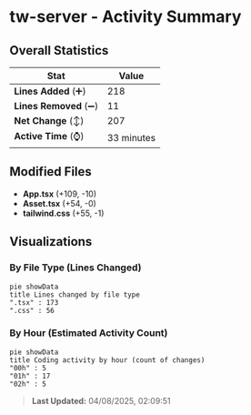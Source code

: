 # tw-server - Activity Summary 

## Overall Statistics

| Stat                   | Value                                                             |
| ---------------------- | ----------------------------------------------------------------- |
| **Lines Added** (➕)   | 218                                          |
| **Lines Removed** (➖) | 11                                        |
| **Net Change** (↕)    | 207                |
| **Active Time** (⌚)   | 33 minutes |


## Modified Files
- **App.tsx** (+109, -10)
- **Asset.tsx** (+54, -0)
- **tailwind.css** (+55, -1)

## Visualizations

### By File Type (Lines Changed)

```mermaid
pie showData
title Lines changed by file type
".tsx" : 173
".css" : 56
```

### By Hour (Estimated Activity Count)

```mermaid
pie showData
title Coding activity by hour (count of changes)
"00h" : 5
"01h" : 17
"02h" : 5
```


> **Last Updated:** 04/08/2025, 02:09:51